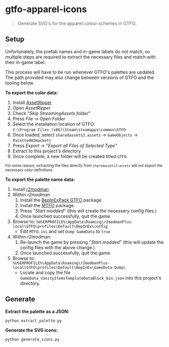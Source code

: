 # gtfo-apparel-icons

> Generate SVG's for the apparel colour schemes in GTFO.

## Setup

Unfortunately, the prefab names and in-game labels do not match, so multiple steps are required to extract the necessary files and match with their in-game label.

This process will have to be run whenever GTFO's palettes are updated. The path provided may also change between versions of GTFO and the tooling below.

**To export the color data:**

1. Install [AssetRipper](https://github.com/AssetRipper/AssetRipper/releases)
2. Open _AssetRipper_
3. Check "_Skip StreamingAssets folder_"
3. Press _File_ → _Open Folder_
4. Select the installation location of GTFO:  
```C:\Program Files (x86)\Steam\steamapps\common\GTFO```
5. Once loaded, select `sharedassets3.assets` → `GameObjects` → `Palette002Hackett`
7. Press _Export_ → "_Export all Files of Selected Type_"
8. Extract to this project's directory
9. Once complete, a new folder will be created titled `GTFO`.

<small>For some reason, extracting the files directly from `sharedassets3.assets` will not export the necessary color definitions.</small>

**To export the palette name data:**

1. Install [r2modman](https://thunderstore.io/package/ebkr/r2modman/)
2. Within _r2modman_
	1. Install the [BepInExPack GTFO](https://gtfo.thunderstore.io/package/BepInEx/BepInExPack_GTFO/) package.
	2. Install the [MTFO](https://gtfo.thunderstore.io/package/dakkhuza/MTFO/) package.
	3. Press "_Start modded_" (this will create the necessary config files.)
	4. Once launched successfully, quit the game.
3. Browse to:  ```%USERPROFILE%\AppData\Roaming\r2modmanPlus-local\GTFO\profiles\Default\BepInEx\config```
	- Edit `MTFO.ini` and set `Dump GameData` to `true`
4. Within _r2modman_:
	1. Re-launch the game by pressing "_Start modded_" (this will update the config files with the above change.)
	2. Once launched successfully, quit the game.
6. Browse to:  
```%USERPROFILE%\AppData\Roaming\r2modmanPlus-local\GTFO\profiles\Default\BepInEx\GameData-Dump\```
	- Locate and copy the file `GameData_VanityItemsTemplateDataBlock_bin.json` into this project's directory.

## Generate

**Extract the palette as a JSON:**

```sh
python extract_palette.py
```

**Generate the SVG icons:**

```sh
python generate_icons.py
```
